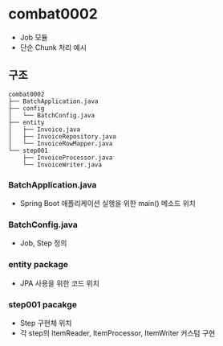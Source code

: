 # combat0002 
- Job 모듈
- 단순 Chunk 처리 예시
## 구조
```
combat0002
├── BatchApplication.java
├── config
│   └── BatchConfig.java
├── entity
│   ├── Invoice.java
│   ├── InvoiceRepository.java
│   └── InvoiceRowMapper.java
└── step001
    ├── InvoiceProcessor.java
    └── InvoiceWriter.java
```
### BatchApplication.java
- Spring Boot 애플리케이션 실행을 위한 main() 메소드 위치
### BatchConfig.java
- Job, Step 정의
### entity package
- JPA 사용을 위한 코드 위치
### step001 pacakge
- Step 구현체 위치
- 각 step의 ItemReader, ItemProcessor, ItemWriter 커스텀 구현